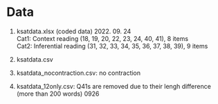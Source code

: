 # Data

1. ksatdata.xlsx (coded data) 2022. 09. 24  
Cat1: Context reading (18, 19, 20, 22, 23, 24, 40, 41), 8 items    
Cat2: Inferential reading (31, 32, 33, 34, 35, 36, 37, 38, 39), 9 items  

2. ksatdata.csv  

3. ksatdata_nocontraction.csv: no contraction

4. ksatdata_12only.csv: Q41s are removed due to their lengh difference (more than 200 words) 0926
